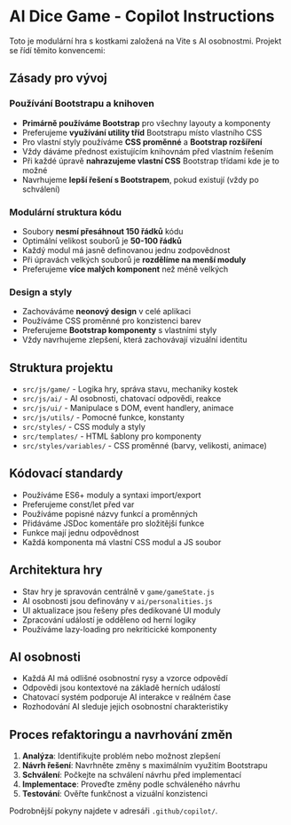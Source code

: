 <!-- Use this file to provide workspace-specific custom instructions to Copilot. For more details, visit https://code.visualstudio.com/docs/copilot/copilot-customization#_use-a-githubcopilotinstructionsmd-file -->

# AI Dice Game - Copilot Instructions

Toto je modulární hra s kostkami založená na Vite s AI osobnostmi. Projekt se řídí těmito konvencemi:

## Zásady pro vývoj

### Používání Bootstrapu a knihoven
- **Primárně používáme Bootstrap** pro všechny layouty a komponenty
- Preferujeme **využívání utility tříd** Bootstrapu místo vlastního CSS
- Pro vlastní styly používáme **CSS proměnné** a **Bootstrap rozšíření**
- Vždy dáváme přednost existujícím knihovnám před vlastním řešením
- Při každé úpravě **nahrazujeme vlastní CSS** Bootstrap třídami kde je to možné
- Navrhujeme **lepší řešení s Bootstrapem**, pokud existují (vždy po schválení)

### Modulární struktura kódu
- Soubory **nesmí přesáhnout 150 řádků** kódu
- Optimální velikost souborů je **50-100 řádků**
- Každý modul má jasně definovanou jednu zodpovědnost
- Při úpravách velkých souborů je **rozdělíme na menší moduly**
- Preferujeme **více malých komponent** než méně velkých

### Design a styly
- Zachováváme **neonový design** v celé aplikaci
- Používáme CSS proměnné pro konzistenci barev
- Preferujeme **Bootstrap komponenty** s vlastními styly
- Vždy navrhujeme zlepšení, která zachovávají vizuální identitu

## Struktura projektu
- `src/js/game/` - Logika hry, správa stavu, mechaniky kostek
- `src/js/ai/` - AI osobnosti, chatovací odpovědi, reakce
- `src/js/ui/` - Manipulace s DOM, event handlery, animace
- `src/js/utils/` - Pomocné funkce, konstanty
- `src/styles/` - CSS moduly a styly
- `src/templates/` - HTML šablony pro komponenty
- `src/styles/variables/` - CSS proměnné (barvy, velikosti, animace)

## Kódovací standardy
- Používáme ES6+ moduly a syntaxi import/export
- Preferujeme const/let před var
- Používáme popisné názvy funkcí a proměnných
- Přidáváme JSDoc komentáře pro složitější funkce
- Funkce mají jednu odpovědnost
- Každá komponenta má vlastní CSS modul a JS soubor

## Architektura hry
- Stav hry je spravován centrálně v `game/gameState.js`
- AI osobnosti jsou definovány v `ai/personalities.js`
- UI aktualizace jsou řešeny přes dedikované UI moduly
- Zpracování událostí je odděleno od herní logiky
- Používáme lazy-loading pro nekriticické komponenty

## AI osobnosti
- Každá AI má odlišné osobnostní rysy a vzorce odpovědí
- Odpovědi jsou kontextové na základě herních událostí
- Chatovací systém podporuje AI interakce v reálném čase
- Rozhodování AI sleduje jejich osobnostní charakteristiky

## Proces refaktoringu a navrhování změn

1. **Analýza**: Identifikujte problém nebo možnost zlepšení
2. **Návrh řešení**: Navrhněte změny s maximálním využitím Bootstrapu
3. **Schválení**: Počkejte na schválení návrhu před implementací
4. **Implementace**: Proveďte změny podle schváleného návrhu
5. **Testování**: Ověřte funkčnost a vizuální konzistenci

Podrobnější pokyny najdete v adresáři `.github/copilot/`.
